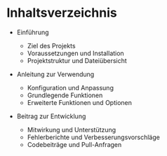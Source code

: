 # Inhaltsverzeichnis

- Einführung
  - Ziel des Projekts
  - Voraussetzungen und Installation
  - Projektstruktur und Dateiübersicht

- Anleitung zur Verwendung
  - Konfiguration und Anpassung
  - Grundlegende Funktionen
  - Erweiterte Funktionen und Optionen

- Beitrag zur Entwicklung
  - Mitwirkung und Unterstützung
  - Fehlerberichte und Verbesserungsvorschläge
  - Codebeiträge und Pull-Anfragen
